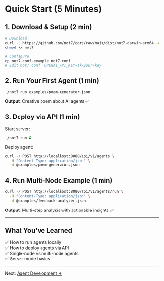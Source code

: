 # Quick Start (5 Minutes)

## 1. Download & Setup (2 min)

```bash
# Download
curl -L https://github.com/not7/core/raw/main/dist/not7-darwin-arm64 -o not7
chmod +x not7

# Configure
cp not7.conf.example not7.conf
# Edit not7.conf: OPENAI_API_KEY=sk-your-key
```

## 2. Run Your First Agent (1 min)

```bash
./not7 run examples/poem-generator.json
```

**Output:** Creative poem about AI agents ✅

## 3. Deploy via API (1 min)

Start server:
```bash
./not7 run &
```

Deploy agent:
```bash
curl -X POST http://localhost:8080/api/v1/agents \
  -H "Content-Type: application/json" \
  -d @examples/poem-generator.json
```

## 4. Run Multi-Node Example (1 min)

```bash
curl -X POST http://localhost:8080/api/v1/agents/run \
  -H "Content-Type: application/json" \
  -d @examples/feedback-analyzer.json
```

**Output:** Multi-step analysis with actionable insights ✅

---

## What You've Learned

✅ How to run agents locally  
✅ How to deploy agents via API  
✅ Single-node vs multi-node agents  
✅ Server mode basics  

---

Next: [Agent Development →](../agent-development/overview.md)

